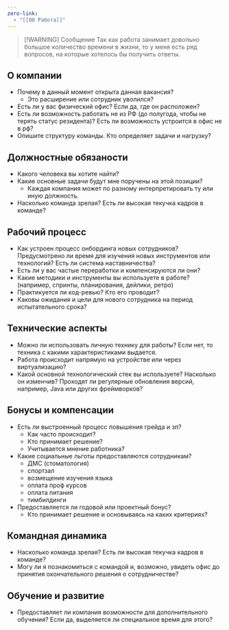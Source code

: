 ```yaml
---
zero-link:
  - "[[00 Работа]]"
---
```


> [!WARNING] Сообщение
> Так как работа занимает довольно большое количество времени в жизни, то у меня есть ряд вопросов, на которые хотелось бы получить ответы.

## О компании
- Почему в данный момент открыта данная вакансия?
	- Это расширение или сотрудник уволился?
- Есть ли у вас физический офис? Если да, где он расположен?
- Есть ли возможность работать не из РФ (до полугода, чтобы не терять статус резидента)? Есть ли возможность устроится в офис не в рф?
- Опишите структуру команды. Кто определяет задачи и нагрузку?
## Должностные обязаности
- Какого человека вы хотите найти?
- Какие основные задачи будут мне поручены на этой позиции?
	- Каждая компания может по разному интерпретировать ту или иную должность.
- Насколько команда зрелая? Есть ли высокая текучка кадров в команде?


## Рабочий процесс
- Как устроен процесс онбординга новых сотрудников? Предусмотрено ли время для изучения новых инструментов или технологий? Есть ли система наставничества?
- Есть ли у вас частые переработки и компенсируются ли они?
- Какие методики и инструменты вы используете в работе? (например, спринты, планирования, дейлики, ретро)
- Практикуется ли код-ревью? Кто его проводит?
- Каковы ожидания и цели для нового сотрудника на период испытательного срока?


## Технические аспекты
- Можно ли использовать личную технику для работы? Если нет, то техника с какими характеристиками выдается.
- Работа происходит напрямую на устройстве или через виртуализацию?
- Какой основной технологический стек вы используете? Насколько он изменчив? Проходят ли регулярные обновления версий, например, Java или других фреймворков?


## Бонусы и компенсации
- Есть ли выстроенный процесс повышения грейда и зп?
	- Как часто происходит?
	- Кто принимает решение?
	- Учитывается мнение работника?
- Какие социальные льготы предоставляются сотрудникам?
	- ДМС (стоматология)
	- спортзал
	- возмещение изучения языка
	- оплата проф курсов
	- оплата питания
	- тимбилдинги
- Предоставляется ли годовой или проектный бонус?
	- Кто принимает решение и основываясь на каких критериях?


## Командная динамика
- Насколько команда зрелая? Есть ли высокая текучка кадров в команде?
- Могу ли я познакомиться с командой и, возможно, увидеть офис до принятия окончательного решения о сотрудничестве?


## Обучение и развитие
- Предоставляет ли компания возможности для дополнительного обучения? Если да, выделяется ли специальное время для этого?
